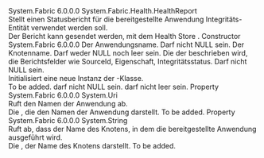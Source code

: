 <Type Name="DeployedApplicationHealthReport" FullName="System.Fabric.Health.DeployedApplicationHealthReport">
  <TypeSignature Language="C#" Value="public class DeployedApplicationHealthReport : System.Fabric.Health.HealthReport" />
  <TypeSignature Language="ILAsm" Value=".class public auto ansi beforefieldinit DeployedApplicationHealthReport extends System.Fabric.Health.HealthReport" />
  <TypeSignature Language="DocId" Value="T:System.Fabric.Health.DeployedApplicationHealthReport" />
  <TypeSignature Language="VB.NET" Value="Public Class DeployedApplicationHealthReport&#xA;Inherits HealthReport" />
  <TypeSignature Language="F#" Value="type DeployedApplicationHealthReport = class&#xA;    inherit HealthReport" />
  <AssemblyInfo>
    <AssemblyName>System.Fabric</AssemblyName>
    <AssemblyVersion>6.0.0.0</AssemblyVersion>
  </AssemblyInfo>
  <Base>
    <BaseTypeName>System.Fabric.Health.HealthReport</BaseTypeName>
  </Base>
  <Interfaces />
  <Docs>
    <summary>
      <para>Stellt einen Statusbericht für die bereitgestellte Anwendung Integritäts-Entität verwendet werden soll. </para>
    </summary>
    <remarks>Der Bericht kann gesendet werden, mit dem Health Store <see cref="M:System.Fabric.FabricClient.HealthClient.ReportHealth(System.Fabric.Health.HealthReport)" />.</remarks>
  </Docs>
  <Members>
    <Member MemberName=".ctor">
      <MemberSignature Language="C#" Value="public DeployedApplicationHealthReport (Uri applicationName, string nodeName, System.Fabric.Health.HealthInformation healthInformation);" />
      <MemberSignature Language="ILAsm" Value=".method public hidebysig specialname rtspecialname instance void .ctor(class System.Uri applicationName, string nodeName, class System.Fabric.Health.HealthInformation healthInformation) cil managed" />
      <MemberSignature Language="DocId" Value="M:System.Fabric.Health.DeployedApplicationHealthReport.#ctor(System.Uri,System.String,System.Fabric.Health.HealthInformation)" />
      <MemberSignature Language="F#" Value="new System.Fabric.Health.DeployedApplicationHealthReport : Uri * string * System.Fabric.Health.HealthInformation -&gt; System.Fabric.Health.DeployedApplicationHealthReport" Usage="new System.Fabric.Health.DeployedApplicationHealthReport (applicationName, nodeName, healthInformation)" />
      <MemberType>Constructor</MemberType>
      <AssemblyInfo>
        <AssemblyName>System.Fabric</AssemblyName>
        <AssemblyVersion>6.0.0.0</AssemblyVersion>
      </AssemblyInfo>
      <Parameters>
        <Parameter Name="applicationName" Type="System.Uri" />
        <Parameter Name="nodeName" Type="System.String" />
        <Parameter Name="healthInformation" Type="System.Fabric.Health.HealthInformation" />
      </Parameters>
      <Docs>
        <param name="applicationName">
          <para>Der Anwendungsname. Darf nicht NULL sein.</para>
        </param>
        <param name="nodeName">
          <para>Der Knotenname. Darf weder NULL noch leer sein.</para>
        </param>
        <param name="healthInformation">
          <para>Die <see cref="T:System.Fabric.Health.HealthInformation" /> der beschrieben wird, die Berichtsfelder wie SourceId, Eigenschaft, Integritätsstatus. Darf nicht NULL sein.</para>
        </param>
        <summary>
          <para>Initialisiert eine neue Instanz der <see cref="T:System.Fabric.Health.DeployedApplicationHealthReport" />-Klasse.</para>
        </summary>
        <remarks>To be added.</remarks>
        <exception cref="T:System.ArgumentNullException">
          <para>
            <paramref name="healthInformation" /> darf nicht NULL sein.</para>
        </exception>
        <exception cref="T:System.ArgumentException">
          <para>
            <paramref name="nodeName" />darf nicht leer sein.</para>
        </exception>
      </Docs>
    </Member>
    <Member MemberName="ApplicationName">
      <MemberSignature Language="C#" Value="public Uri ApplicationName { get; }" />
      <MemberSignature Language="ILAsm" Value=".property instance class System.Uri ApplicationName" />
      <MemberSignature Language="DocId" Value="P:System.Fabric.Health.DeployedApplicationHealthReport.ApplicationName" />
      <MemberSignature Language="VB.NET" Value="Public ReadOnly Property ApplicationName As Uri" />
      <MemberSignature Language="F#" Value="member this.ApplicationName : Uri" Usage="System.Fabric.Health.DeployedApplicationHealthReport.ApplicationName" />
      <MemberType>Property</MemberType>
      <AssemblyInfo>
        <AssemblyName>System.Fabric</AssemblyName>
        <AssemblyVersion>6.0.0.0</AssemblyVersion>
      </AssemblyInfo>
      <ReturnValue>
        <ReturnType>System.Uri</ReturnType>
      </ReturnValue>
      <Docs>
        <summary>
          <para>Ruft den Namen der Anwendung ab.</para>
        </summary>
        <value>
          <para>Die <see cref="T:System.Uri" /> , die den Namen der Anwendung darstellt.</para>
        </value>
        <remarks>To be added.</remarks>
      </Docs>
    </Member>
    <Member MemberName="NodeName">
      <MemberSignature Language="C#" Value="public string NodeName { get; }" />
      <MemberSignature Language="ILAsm" Value=".property instance string NodeName" />
      <MemberSignature Language="DocId" Value="P:System.Fabric.Health.DeployedApplicationHealthReport.NodeName" />
      <MemberSignature Language="VB.NET" Value="Public ReadOnly Property NodeName As String" />
      <MemberSignature Language="F#" Value="member this.NodeName : string" Usage="System.Fabric.Health.DeployedApplicationHealthReport.NodeName" />
      <MemberType>Property</MemberType>
      <AssemblyInfo>
        <AssemblyName>System.Fabric</AssemblyName>
        <AssemblyVersion>6.0.0.0</AssemblyVersion>
      </AssemblyInfo>
      <ReturnValue>
        <ReturnType>System.String</ReturnType>
      </ReturnValue>
      <Docs>
        <summary>
          <para>Ruft ab, dass der Name des Knotens, in dem die bereitgestellte Anwendung ausgeführt wird.</para>
        </summary>
        <value>
          <para>Die <see cref="T:System.String" /> , der Name des Knotens darstellt.</para>
        </value>
        <remarks>To be added.</remarks>
      </Docs>
    </Member>
  </Members>
</Type>